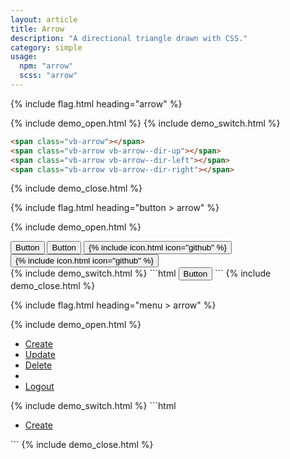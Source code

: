 ```yaml
---
layout: article
title: Arrow
description: "A directional triangle drawn with CSS."
category: simple
usage:
  npm: "arrow"
  scss: "arrow"
---
```


{% include flag.html heading="arrow" %}

{% include demo_open.html %}
<span class="vb-arrow"></span>
<span class="vb-arrow vb-arrow--dir-up"></span>
<span class="vb-arrow vb-arrow--dir-left"></span>
<span class="vb-arrow vb-arrow--dir-right"></span>
{% include demo_switch.html %}
```html
<span class="vb-arrow"></span>
<span class="vb-arrow vb-arrow--dir-up"></span>
<span class="vb-arrow vb-arrow--dir-left"></span>
<span class="vb-arrow vb-arrow--dir-right"></span>
```
{% include demo_close.html %}

{% include flag.html heading="button > arrow" %}

{% include demo_open.html %}
<div class="button-group button-group_wrap">
  <button class="button button_color_primary">
    <span>Button</span>
    <span class="arrow"></span>
  </button>
  <button class="button button_outline_dark">
    <span class="arrow arrow_up"></span>
    <span>Button</span>
  </button>
  <button class="button button_color_primary">
    {% include icon.html icon="github" %}
    <span class="arrow arrow_right"></span>
  </button>
  <button class="button button_outline_dark">
    <span class="arrow arrow_left"></span>
    {% include icon.html icon="github" %}
  </button>
</div>
{% include demo_switch.html %}
```html
<button class="button">
  <span>Button</span>
  <span class="arrow"></span>
</button>
```
{% include demo_close.html %}

{% include flag.html heading="menu > arrow" %}

{% include demo_open.html %}
<div class="scroll-box">
  <ul class="menu menu_wrap">
    <li class="menu__item">
      <a class="menu__link" href="#">
        <span>Create</span>
        <span class="arrow"></span>
      </a>
    </li>
    <li class="menu__item">
      <a class="menu__link is-active" href="#">
        <span class="arrow arrow_up"></span>
        <span>Update</span>
      </a>
    </li>
    <li class="menu__item">
      <a class="menu__link is-disabled" href="#">
        <span>Delete</span>
        <span class="arrow arrow_right"></span>
      </a>
    </li>
    <li class="menu__sep"></li>
    <li class="menu__item">
      <a class="menu__link" href="#">
        <span class="arrow arrow_left"></span>
        <span>Logout</span>
      </a>
    </li>
  </ul>
</div>
{% include demo_switch.html %}
```html
<ul class="menu">
  <li class="menu__item">
    <a class="menu__link" href="#">
      <span>Create</span>
      <span class="arrow"></span>
    </a>
  </li>
</ul>
```
{% include demo_close.html %}
